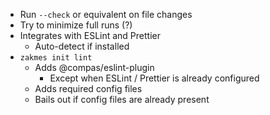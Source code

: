 - Run `--check` or equivalent on file changes
- Try to minimize full runs (?)
- Integrates with ESLint and Prettier
  - Auto-detect if installed
- `zakmes init lint`
  - Adds @compas/eslint-plugin
    - Except when ESLint / Prettier is already configured
  - Adds required config files
  - Bails out if config files are already present
